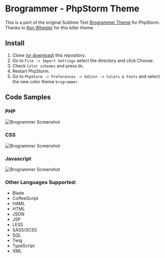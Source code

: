 # Brogrammer - PhpStorm Theme

This is a port of the original Sublime Text [Brogrammer Theme](https://github.com/kenwheeler/brogrammer-theme) for PhpStorm.  Thanks to [Ken Wheeler](https://github.com/kenwheeler) for this killer theme.

## Install

1. Clone [(or download)](https://github.com/craft-tyler/brogrammer-theme-phpstorm/archive/master.zip) this repository.
2. Go to `File -> Import Settings` select the directory and click Choose.
3. Check `Color schemes` and press `Ok`.
4. Restart PhpStorm.
5. Go to `PhpStorm -> Preferences -> Editor -> Colors & Fonts` and select the new color theme `brogrammer`.


## Code Samples

### PHP
![Brogrammer Screenshot](http://i.imgur.com/Xk9U8os.png)

### CSS
![Brogrammer Screenshot](http://i.imgur.com/EfV3842.png)

### Javascript
![Brogrammer Screenshot](http://i.imgur.com/UoqfCSZ.png)

### Other Languages Supported:
* Blade
* CoffeeScript
* HAML
* HTML
* JSON
* JSP
* LESS
* SASS/SCSS
* SQL
* Twig
* TypeScript
* XML
